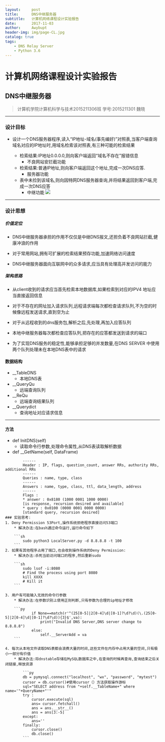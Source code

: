 ```yaml
---
layout:     post
title:      DNS中继服务器
subtitle:   计算机网络课程设计实验报告
date:       2017-11-03
author:     Awybupt
header-img: img/page-CL.jpg
catalog: true
tags:
    - DNS Relay Server
    - Python 3.6
---
```


# 计算机网络课程设计实验报告

## DNS中继服务器

> 计算机学院计算机科学与技术2015211306班
> 学号:2015211301
> 魏晓

-------

### 设计目标

* 设计一个DNS服务器程序,读入“IP地址-域名(事先编好)”对照表,当客户端查询域名对应的IP地址时,用域名检索该对照表,有三种可能的检索结果
    
    * 检索结果:IP地址0.0.0.0,则向客户端返回“域名不存在”报错信息
        * 不良网站安拦截功能
    * 检索结果:普通IP地址,则向客户端返回这个地址,完成一次DNS应答.    
        * 服务器功能
    * 表中未捡到该域名,则向因特网DNS服务器查询,并将结果返回到客户端,完成一次DNS应答
        * 中继功能
    ![](media/15207755265447/15208546269296.jpg)


-------

### 设计思想

##### 价值定位
* DNS中继服务器承担的作用不仅仅是中继DNS报文,还担负着不良网站拦截,健康冲浪的作用

* 对于常用网站,拥有可扩展的检索结果预存功能,加速网络访问速度
* DNS中继服务器面向互联网中的众多请求,应当具有处理高并发访问的能力

##### 架构思路
* 从client收到的请求应当首先检索本地数据库,如果检索到对应的IPV4 地址应当直接返回信息 

* 对于不存在的网址加入请求队列,远程请求端每次都检查请求队列,不为空的时候像远程发送请求,直到空为止
* 对于从远程收到的dns服务包,解析之后,先处理,再加入应答队列
* 本地中继服务器每次都检查应答队列,把存在的应答都发送到请求的端口
* 为了实现DNS服务的稳定性,能够承担足够的并发数量,在DNS SERVER 中使用两个队列处理未在本地DNS表中的请求

#### 数据结构
* __TableDNS 
    * 本地DNS表
* __QueryQu 
    * 远端查询队列
* __ReQu
    * 远端查询结果队列
* __Querydict
    * 查询地址对应请求信息

------
#### 方法
* def InitDNS(self)
    * 读取命令行参数,处理命令属性,从DNS表读取解析数据
* def __GetName(self, DataFrame)
```python3
        ------
        Header : IP, flags, question_count, answer RRs, authority RRs, additional RRs
        ------
        Queries : name, type, class
        ------
        Answers : name, type, class, ttl, data_length, address
        ------
        Flags :
        * answer : 0x8180 (1000 0001 1000 0000)
        [is response, recursion desired and available]
        * query : 0x0100 (0000 0001 0000 0000)
        [standard query, recursion desired]
### 实验思考:
1. Deny Permission 53Port,操作系统拒绝程序直接访问53端口
    * 解决办法:在bash通过命令运行,运行命令如下

    ```sh
        sudo python3 LocalServer.py -d 8.8.8.8 -t 100
    ```
2. 如果有其他程序占用了端口,也会收到操作系统的Deny Permission:
    * 解决办法:杀死当前访问端口的程序,然后重新sudo

    ```sh
        sudo lsof -i:8080
        # Find the process using port 8080
        kill XXXX
        # Kill it
    ```
        
3. 用户有可能输入无效的命令行参数
    * 解决办法:在参数识别上使用正则判断,只有参数为合理的ip地址才修改

    ```py
            if None==match(r'^(25[0-5]|2[0-4]\d|[0-1]?\d?\d)(\.(25[0-5]|2[0-4]\d|[0-1]?\d?\d)){3}$',va):
                print("Invalid DNS Server,DNS server change to 8.8.8.8")
            else:
                self.__ServerAdd = va
    ```
        
4. 每次从本地文件读取DNS表都会浪费大量的时间,这些文件在内存中占用大量的空间,只有极小一部分有价值
    * 解决办法:将dnstable存储在MySQL数据库之中,在查询的时候再查询,查询结束之后关闭链接,释放资源

        ```py
        db = pymysql.connect("localhost", "wx", "password", "mytest")
        cursor = db.cursor()#使用cursor（）方法获取操作游标
        sql="SELECT address from "+self.__TableName+" where name='"+QueryName+"'"
        try :
            cursor.execute(sql)
            ans= cursor.fetchall()
            ans = ans.__str__()
            ans = ans[3:-5]
        except:
            ans=''
        finally:
            cursor.close()
            db.close()
        ```

